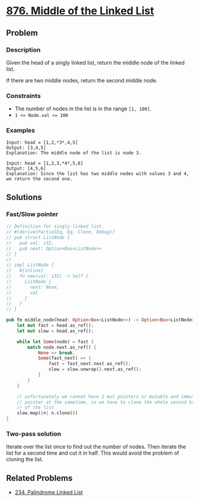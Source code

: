 # [876. Middle of the Linked List](https://leetcode.com/problems/middle-of-the-linked-list/)

## Problem

### Description

Given the head of a singly linked list, return the middle node of the linked
list.

If there are two middle nodes, return the second middle node.

### Constraints

* The number of nodes in the list is in the range `[1, 100]`.
* `1 <= Node.val <= 100`

### Examples

```text
Input: head = [1,2,*3*,4,5]
Output: [3,4,5]
Explanation: The middle node of the list is node 3.
```

```text
Input: head = [1,2,3,*4*,5,6]
Output: [4,5,6]
Explanation: Since the list has two middle nodes with values 3 and 4, we return the second one.
```

## Solutions

### Fast/Slow pointer

```rust
// Definition for singly-linked list.
// #[derive(PartialEq, Eq, Clone, Debug)]
// pub struct ListNode {
//   pub val: i32,
//   pub next: Option<Box<ListNode>>
// }
// 
// impl ListNode {
//   #[inline]
//   fn new(val: i32) -> Self {
//     ListNode {
//       next: None,
//       val
//     }
//   }
// }

pub fn middle_node(head: Option<Box<ListNode>>) -> Option<Box<ListNode>> {
    let mut fast = head.as_ref();
    let mut slow = head.as_ref();

    while let Some(node) = fast {
        match node.next.as_ref() {
            None => break,
            Some(fast_next) => {
                fast = fast_next.next.as_ref();
                slow = slow.unwrap().next.as_ref();
            }
        }
    }

    // unfortunately we cannot have 2 mut pointers or mutable and immutable 
    // pointer at the sametime, so we have to clone the whole second half 
    // of the list
    slow.map(|n| n.clone())
}
```

### Two-pass solution

Iterate over the list once to find out the number of nodes. Then iterate the
list for a second time and cut it in half. This would avoid the problem of
cloning the list.

## Related Problems

* [234. Palindrome Linked List](/leetcode/200%20-%20299/234%20-%20Palindrome%20Linked%20List.md)
